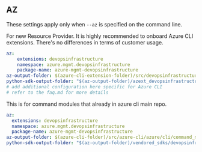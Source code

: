 ## AZ

These settings apply only when `--az` is specified on the command line.

For new Resource Provider. It is highly recommended to onboard Azure CLI extensions. There's no differences in terms of customer usage. 

``` yaml $(az) && $(target-mode) != 'core'
az:
    extensions: devopsinfrastructure
    namespace: azure.mgmt.devopsinfrastructure
    package-name: azure-mgmt-devopsinfrastructure
az-output-folder: $(azure-cli-extension-folder)/src/devopsinfrastructure
python-sdk-output-folder: "$(az-output-folder)/azext_devopsinfrastructure/vendored_sdks/devopsinfrastructure"
# add additional configuration here specific for Azure CLI
# refer to the faq.md for more details
```



This is for command modules that already in azure cli main repo. 
``` yaml $(az) && $(target-mode) == 'core'
az:
  extensions: devopsinfrastructure
  namespace: azure.mgmt.devopsinfrastructure
  package-name: azure-mgmt-devopsinfrastructure
az-output-folder: $(azure-cli-folder)/src/azure-cli/azure/cli/command_modules/devopsinfrastructure
python-sdk-output-folder: "$(az-output-folder)/vendored_sdks/devopsinfrastructure"
``` 